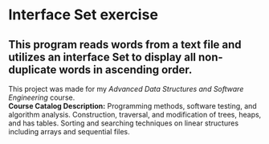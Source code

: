 # Interface Set exercise  
## This program reads words from a text file and utilizes an interface Set to display all non-duplicate words in ascending order.  

This project was made for my _Advanced Data Structures and Software Engineering_ course.  
**Course Catalog Description:** Programming methods, software testing, and algorithm analysis. Construction, traversal, and modification of trees, heaps, and has tables. Sorting and searching techniques on linear structures including arrays and sequential files.
